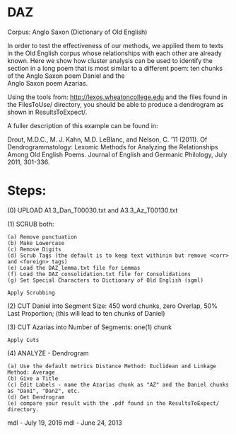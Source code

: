 # DAZ

Corpus:  Anglo Saxon (Dictionary of Old English)

In order to test the effectiveness of our methods, we applied them to
texts in the Old English corpus whose relationships with each other are
already known. Here we show how cluster analysis can be used to identify the
section in a long poem that is most similar to a different poem:
ten chunks of the Anglo Saxon poem Daniel and the  
Anglo Saxon poem Azarias.  

Using the tools from:   http://lexos.wheatoncollege.edu
and the files found in the FilesToUse/ directory, you should
be able to produce a dendrogram as shown in ResultsToExpect/.

A fuller description of this example can be found in:

Drout, M.D.C., M. J. Kahn, M.D. LeBlanc, and Nelson, C. '11 (2011). 
Of Dendrogrammatology: Lexomic Methods for Analyzing the Relationships 
Among Old English Poems. Journal of English and Germanic Philology, 
July 2011, 301-336.

Steps:
=====================================================================
(0) UPLOAD A1.3_Dan_T00030.txt and A3.3_Az_T00130.txt

(1) SCRUB both:

	(a) Remove punctuation
	(b) Make Lowercase
	(c) Remove Digits
	(d) Scrub Tags (the default is to keep text withinin but remove <corr> and <foreign> tags)
	(e) Load the DAZ_lemma.txt file for Lemmas
	(f) Load the DAZ_consolidation.txt file for Consolidations
	(g) Set Special Characters to Dictionary of Old English (sgml)

    Apply Scrubbing
(2) CUT Daniel into Segment Size: 450 word chunks, zero Overlap, 50% Last Proportion;
    (this will lead to ten chunks of Daniel)

(3) CUT Azarias into Number of Segments: one(1) chunk

	Apply Cuts
(4) ANALYZE - Dendrogram

	(a) Use the default metrics Distance Method: Euclidean and Linkage Method: Average
	(b) Give a Title
	(c) Edit Labels - name the Azarias chunk as "AZ" and the Daniel chunks as "Dan1", "Dan2", etc.
	(d) Get Dendrogram
	(e) compare your result with the .pdf found in the ResultsToExpect/ directory.

mdl - July 19, 2016
mdl - June 24, 2013


